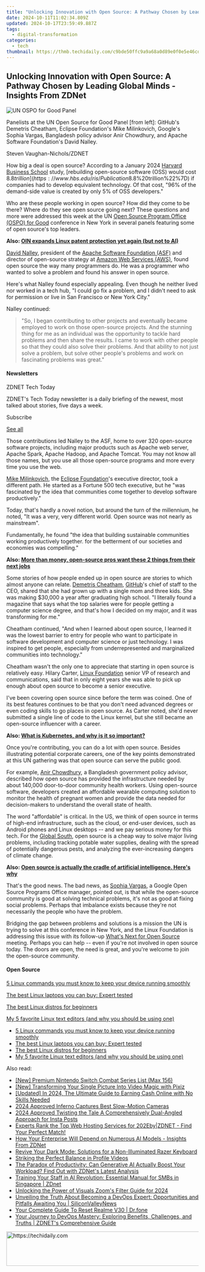 ```yaml
---
title: "Unlocking Innovation with Open Source: A Pathway Chosen by Leading Global Minds - Insights From ZDNet"
date: 2024-10-11T11:02:34.809Z
updated: 2024-10-17T23:59:49.887Z
tags:
  - digital-transformation
categories:
  - tech
thumbnail: https://thmb.techidaily.com/c9bde50ffc9a9a68a0d89e0f0e5e46cd2e144cb4ea5d9637c925f68f1f756db1.jpg
---
```


## Unlocking Innovation with Open Source: A Pathway Chosen by Leading Global Minds - Insights From ZDNet

![UN OSPO for Good Panel](https://www.zdnet.com/a/img/resize/7c0af62b9ae6d201701c6f34cee2cfc0e3cbe31b/2024/07/11/54fa5933-f0f3-443d-8e09-08f1333e5359/un-ospo-for-good-panel.jpg?auto=webp&width=1280)

Panelists at the UN Open Source for Good Panel \[from left\]: GitHub's Demetris Cheatham, Eclipse Foundation's Mike Milinkovich, Google's Sophia Vargas, Bangladesh policy advisor Anir Chowdhury, and Apache Software Foundation's David Nalley.

Steven Vaughan-Nichols/ZDNET

How big a deal is open source? According to a January 2024 [Harvard Business School](https://www.hbs.edu/#link=%7B%22role%22:%22standard%22,%22href%22:%22https://www.hbs.edu/%22,%22target%22:%22%5Fblank%22,%22absolute%22:%22%22,%22linkText%22:%22Harvard%20Business%20School%22%7D) study, [rebuilding open-source software (OSS) would cost $8.8 trillion](https://www.hbs.edu/ris/Publication%20Files/24-038%5F51f8444f-502c-4139-8bf2-56eb4b65c58a.pdf#link=%7B%22role%22:%22standard%22,%22href%22:%22https://www.hbs.edu/ris/Publication%20Files/24-038%5F51f8444f-502c-4139-8bf2-56eb4b65c58a.pdf%22,%22target%22:%22%5Fblank%22,%22absolute%22:%22%22,%22linkText%22:%22rebuilding%20open-source%20software%20%28OSS%29%20would%20take%20$8.8%20trillion%22%7D) if companies had to develop equivalent technology. Of that cost, "96% of the demand-side value is created by only 5% of OSS developers."

Who are these people working in open source? How did they come to be there? Where do they see open source going next? These questions and more were addressed this week at the UN [Open Source Program Office (OSPO) for Good](https://www.un.org/techenvoy/content/ospos-good-2024) conference in New York in several panels featuring some of open source's top leaders.

**Also: [OIN expands Linux patent protection yet again (but not to AI)](https://www.zdnet.com/article/oin-expands-linux-patent-protection-yet-again-but-not-to-ai/)**

[David Nalley](https://www.linkedin.com/in/davidnalley/), president of the [Apache Software Foundation (ASF)](https://www.apache.org/) and director of open-source strategy at [Amazon Web Services (AWS)](https://buy.geni.us/Proxy.ashx?TSID=368250&GR%5FURL=https%3A%2F%2Faws.amazon.com%2F%3Ftag%3Dzd-buy-button-20%26ascsubtag%3D%5F%5FCOM%5FCLICK%5FID%5F%5F%7C8ba16bd8-8611-4712-bd20-c2dcd812deea%7Cdtp&dtb=1), found open source the way many programmers do. He was a programmer who wanted to solve a problem and found his answer in open source. 

Here's what Nalley found especially appealing. Even though he neither lived nor worked in a tech hub, "I could go fix a problem, and I didn't need to ask for permission or live in San Francisco or New York City."

Nalley continued:

> "So, I began contributing to other projects and eventually became employed to work on those open-source projects. And the stunning thing for me as an individual was the opportunity to tackle hard problems and then share the results. I came to work with other people so that they could also solve their problems. And that ability to not just solve a problem, but solve other people's problems and work on fascinating problems was great." 

#### Newsletters

ZDNET Tech Today

ZDNET's Tech Today newsletter is a daily briefing of the newest, most talked about stories, five days a week.

 Subscribe

[See all](https://www.zdnet.com/newsletters/)

Those contributions led Nalley to the ASF, home to over 320 open-source software projects, including major products such as Apache web server, Apache Spark, Apache Hadoop, and Apache Tomcat. You may not know all those names, but you use all those open-source programs and more every time you use the web. 

[Mike Milinkovich](https://www.linkedin.com/in/mikemilinkovich/?originalSubdomain=ca), the [Eclipse Foundation](https://www.eclipse.org/org/foundation/)'s executive director, took a different path. He started as a Fortune 500 tech executive, but he "was fascinated by the idea that communities come together to develop software productively."

Today, that's hardly a novel notion, but around the turn of the millennium, he noted, "It was a very, very different world. Open source was not nearly as mainstream". 

Fundamentally, he found "the idea that building sustainable communities working productively together. for the betterment of our societies and economies was compelling."

**Also: [More than money, open-source pros want these 2 things from their next jobs](https://www.zdnet.com/home-and-office/work-life/more-than-money-open-source-pros-want-these-2-things-from-their-next-jobs/)**

Some stories of how people ended up in open source are stories to which almost anyone can relate. [Demetris Cheatham](https://www.linkedin.com/in/dwcheatham/), [GitHub](https://github.com/)'s chief of staff to the CEO, shared that she had grown up with a single mom and three kids. She was making $30,000 a year after graduating high school. "I literally found a magazine that says what the top salaries were for people getting a computer science degree, and that's how I decided on my major, and it was transforming for me."

Cheatham continued, "And when I learned about open source, I learned it was the lowest barrier to entry for people who want to participate in software development and computer science or just technology. I was inspired to get people, especially from underrepresented and marginalized communities into technology."

Cheatham wasn't the only one to appreciate that starting in open source is relatively easy. Hilary Carter, [Linux Foundation](https://www.linuxfoundation.org/) senior VP of research and communications, said that in only eight years she was able to pick up enough about open source to become a senior executive.

I've been covering open source since before the term was coined. One of its best features continues to be that you don't need advanced degrees or even coding skills to go places in open source. As Carter noted, she'd never submitted a single line of code to the Linux kernel, but she still became an open-source influencer with a career.

**Also: [What is Kubernetes, and why is it so important?](https://www.zdnet.com/article/what-is-kubernetes-and-why-is-it-so-important/)**

Once you're contributing, you can do a lot with open source. Besides illustrating potential corporate careers, one of the key points demonstrated at this UN gathering was that open source can serve the public good. 

For example, [Anir Chowdhury](https://www.linkedin.com/in/anirchowdhury/), a Bangladesh government policy advisor, described how open source has provided the infrastructure needed by about 140,000 door-to-door community health workers. Using open-source software, developers created an affordable wearable computing solution to monitor the health of pregnant women and provide the data needed for decision-makers to understand the overall state of health.

The word "affordable" is critical. In the US, we think of open source in terms of high-end infrastructure, such as the cloud, or end-user devices, such as Android phones and Linux desktops -- and we pay serious money for this tech. For the [Global South](https://globalsouthstudies.as.virginia.edu/what-is-global-south), open source is a cheap way to solve major living problems, including tracking potable water supplies, dealing with the spread of potentially dangerous pests, and analyzing the ever-increasing dangers of climate change. 

**Also: [Open source is actually the cradle of artificial intelligence. Here's why](https://www.zdnet.com/article/why-open-source-is-the-cradle-of-artificial-intelligence/)**

That's the good news. The bad news, as [Sophia Vargas](https://www.linkedin.com/in/sophia-vargas-54608220/), a Google Open Source Programs Office manager, pointed out, is that while the open-source community is good at solving technical problems, it's not as good at fixing social problems. Perhaps that imbalance exists because they're not necessarily the people who have the problem. 

Bridging the gap between problems and solutions is a mission the UN is trying to solve at this conference in New York, and the Linux Foundation is addressing this issue with its follow-up [What's Next for Open Source](https://events.linuxfoundation.org/whatsnext4oss/) meeting. Perhaps you can help -- even if you're not involved in open source today. The doors are open, the need is great, and you're welcome to join the open-source community. 

#### Open Source

[5 Linux commands you must know to keep your device running smoothly](https://www.zdnet.com/article/5-linux-commands-you-must-know-to-keep-your-device-running-smoothly/ "5 Linux commands you must know to keep your device running smoothly")

[The best Linux laptops you can buy: Expert tested](https://www.zdnet.com/article/best-linux-laptop/ "The best Linux laptops you can buy: Expert tested")

[The best Linux distros for beginners](https://www.zdnet.com/article/best-linux-desktops-for-beginners/ "The best Linux distros for beginners")

[My 5 favorite Linux text editors (and why you should be using one)](https://www.zdnet.com/article/my-favorite-linux-text-editors-and-why-you-should-be-using-one/ "My 5 favorite Linux text editors (and why you should be using one)")

* [5 Linux commands you must know to keep your device running smoothly](https://www.zdnet.com/article/5-linux-commands-you-must-know-to-keep-your-device-running-smoothly/ "5 Linux commands you must know to keep your device running smoothly")
* [The best Linux laptops you can buy: Expert tested](https://www.zdnet.com/article/best-linux-laptop/ "The best Linux laptops you can buy: Expert tested")
* [The best Linux distros for beginners](https://www.zdnet.com/article/best-linux-desktops-for-beginners/ "The best Linux distros for beginners")
* [My 5 favorite Linux text editors (and why you should be using one)](https://www.zdnet.com/article/my-favorite-linux-text-editors-and-why-you-should-be-using-one/ "My 5 favorite Linux text editors (and why you should be using one)")

<ins class="adsbygoogle"
     style="display:block"
     data-ad-format="autorelaxed"
     data-ad-client="ca-pub-7571918770474297"
     data-ad-slot="1223367746"></ins>

<ins class="adsbygoogle"
     style="display:block"
     data-ad-client="ca-pub-7571918770474297"
     data-ad-slot="8358498916"
     data-ad-format="auto"
     data-full-width-responsive="true"></ins>

<span class="atpl-alsoreadstyle">Also read:</span>
<div><ul>
<li><a href="https://video-capture.techidaily.com/new-premium-nintendo-switch-combat-series-list-max-156/"><u>[New] Premium Nintendo Switch Combat Series List (Max 156)</u></a></li>
<li><a href="https://fox-blue.techidaily.com/new-transforming-your-single-picture-into-video-magic-with-pixiz/"><u>[New] Transforming Your Single Picture Into Video Magic with Pixiz</u></a></li>
<li><a href="https://fox-http.techidaily.com/updated-in-2024-the-ultimate-guide-to-earning-cash-online-with-no-skills-needed/"><u>[Updated] In 2024, The Ultimate Guide to Earning Cash Online with No Skills Needed</u></a></li>
<li><a href="https://some-knowledge.techidaily.com/2024-approved-inferno-captures-best-slow-motion-cameras/"><u>2024 Approved Inferno Captures Best Slow-Motion Cameras</u></a></li>
<li><a href="https://instagram-video-recordings.techidaily.com/2024-approved-twisting-the-tale-a-comprehensively-dual-angled-approach-for-insta-posts/"><u>2024 Approved Twisting the Tale A Comprehensively Dual-Angled Approach for Insta Posts</u></a></li>
<li><a href="https://app-tips.techidaily.com/experts-rank-the-top-web-hosting-services-for-202ebyzdnet-find-your-perfect-match/"><u>Experts Rank the Top Web Hosting Services for 202Eby|ZDNET - Find Your Perfect Match!</u></a></li>
<li><a href="https://app-tips.techidaily.com/how-your-enterprise-will-depend-on-numerous-ai-models-insights-from-zdnet/"><u>How Your Enterprise Will Depend on Numerous AI Models - Insights From ZDNet</u></a></li>
<li><a href="https://win-howtos.techidaily.com/revive-your-dark-mode-solutions-for-a-non-illuminated-razer-keyboard/"><u>Revive Your Dark Mode: Solutions for a Non-Illuminated Razer Keyboard</u></a></li>
<li><a href="https://facebook-videos.techidaily.com/striking-the-perfect-balance-in-profile-videos/"><u>Striking the Perfect Balance in Profile Videos</u></a></li>
<li><a href="https://app-tips.techidaily.com/the-paradox-of-productivity-can-generative-ai-actually-boost-your-workload-find-out-with-zdnets-latest-analysis/"><u>The Paradox of Productivity: Can Generative AI Actually Boost Your Workload? Find Out with ZDNet's Latest Analysis</u></a></li>
<li><a href="https://app-tips.techidaily.com/training-your-staff-in-ai-revolution-essential-manual-for-smbs-in-singapore-zdnet/"><u>Training Your Staff in AI Revolution: Essential Manual for SMBs in Singapore | ZDnet</u></a></li>
<li><a href="https://some-approaches.techidaily.com/unlocking-the-power-of-visuals-zooms-filter-guide-for-2024/"><u>Unlocking the Power of Visuals Zoom's Filter Guide for 2024</u></a></li>
<li><a href="https://app-tips.techidaily.com/unveiling-the-truth-about-becoming-a-devops-expert-opportunities-and-pitfalls-awaiting-you-siliconvalleynews/"><u>Unveiling the Truth About Becoming a DevOps Expert: Opportunities and Pitfalls Awaiting You | SiliconValleyNews</u></a></li>
<li><a href="https://techidaily.com/your-complete-guide-to-reset-realme-v30-drfone-by-drfone-reset-android-reset-android/"><u>Your Complete Guide To Reset Realme V30 | Dr.fone</u></a></li>
<li><a href="https://app-tips.techidaily.com/your-journey-to-devops-mastery-exploring-benefits-challenges-and-truths-zdnets-comprehensive-guide/"><u>Your Journey to DevOps Mastery: Exploring Benefits, Challenges, and Truths | ZDNET's Comprehensive Guide</u></a></li>
</ul></div>

<!-- affiliate ads begin -->
<a href="https://ephamedtechinc.pxf.io/c/5597632/2137223/26400" target="_top" id="2137223">
  <img src="//a.impactradius-go.com/display-ad/26400-2137223" border="0" alt="https://techidaily.com" width="728" height="90"/>
</a>
<img height="0" width="0" src="https://ephamedtechinc.pxf.io/i/5597632/2137223/26400" style="position:absolute;visibility:hidden;" border="0" />
<!-- affiliate ads end -->

